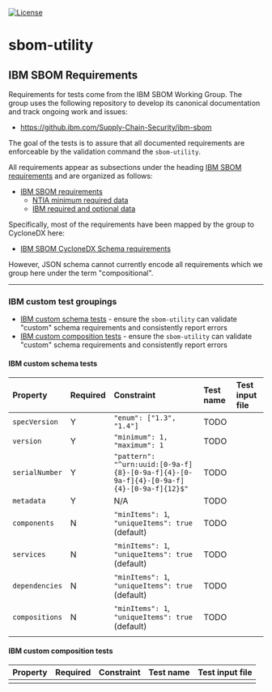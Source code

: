 [![License](https://img.shields.io/badge/License-Apache_2.0-blue.svg)](https://opensource.org/licenses/Apache-2.0)

# sbom-utility

## IBM SBOM Requirements

Requirements for tests come from the IBM SBOM Working Group.  The group uses the following repository to develop its canonical documentation and track ongoing work and issues:

- https://github.ibm.com/Supply-Chain-Security/ibm-sbom

The goal of the tests is to assure that all documented requirements are enforceable by the validation command the `sbom-utility`.

All requirements appear as subsections under the heading  [IBM SBOM requirements](https://github.ibm.com/Supply-Chain-Security/ibm-sbom/blob/master/README.md#ibm-sbom-requirements) and are organized as follows:

- [IBM SBOM requirements](  https://github.ibm.com/Supply-Chain-Security/ibm-sbom/blob/master/README.md#ibm-sbom-requirements)
  - [NTIA minimum required data](https://github.ibm.com/Supply-Chain-Security/ibm-sbom/blob/master/README.md#ntia-minimum-required-data)
  - [IBM required and optional data](https://github.ibm.com/Supply-Chain-Security/ibm-sbom/blob/master/README.md#ibm-required-and-optional-data)

Specifically, most of the requirements have been mapped by the group to CycloneDX here:

- [IBM SBOM CycloneDX Schema requirements](https://github.ibm.com/Supply-Chain-Security/ibm-sbom/blob/master/ibm-sbom-schema-cdx-requirements.md)

However, JSON schema cannot currently encode all requirements which we group here under the term "compositional".

---

### IBM custom test groupings

- [IBM custom schema tests](#ibm-custom-schema-tests) - ensure the `sbom-utility` can validate "custom" schema requirements and consistently report errors
- [IBM custom composition tests](#ibm-custom-composition-tests) - ensure the `sbom-utility` can validate "custom" schema requirements and consistently report errors

#### IBM custom schema tests

| Property | Required | Constraint | Test name | Test input file |
| :-- | :-- | :-- | :-- | :-- |
| `specVersion` | Y | `"enum": ["1.3", "1.4"]` | TODO | |
| `version` | Y | `"minimum": 1, "maximum": 1` | TODO | |
| `serialNumber` | Y |  `"pattern": "^urn:uuid:[0-9a-f]{8}-[0-9a-f]{4}-[0-9a-f]{4}-[0-9a-f]{4}-[0-9a-f]{12}$"` | TODO | |
| `metadata` | Y | N/A| TODO| |
| `components` | N | `"minItems": 1`, `"uniqueItems": true` (default)| TODO | |
| `services` | N | `"minItems": 1`, `"uniqueItems": true` (default)| TODO | |
| `dependencies` | N | `"minItems": 1`, `"uniqueItems": true` (default)| TODO | |
| `compositions` | N | `"minItems": 1`, `"uniqueItems": true` (default)| TODO | |
| | | | |

#### IBM custom composition tests

| Property | Required | Constraint | Test name | Test input file |
| :-- | :-- | :-- | :-- | :-- |
| | | | |
